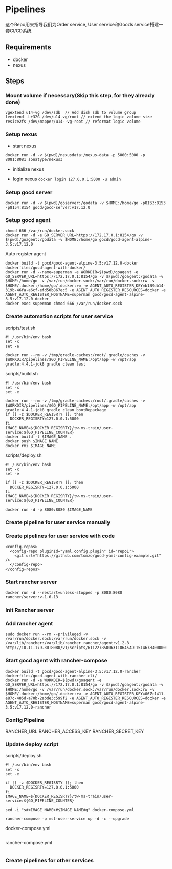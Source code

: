 # Pipelines

这个Repo用来指导我们为Order service, User service和Goods service搭建一套CI/CD系统

## Requirements

* docker
* nexus

## Steps
### Mount volume if necessary(Skip this step, for they already done)
```
vgextend u14-vg /dev/sdb  // Add disk sdb to volume group
lvextend -L+32G /dev/u14-vg/root // extend the logic volume size 
resize2fs /dev/mapper/u14--vg-root // reformat logic volume
```
### Setup nexus
* start nexus
```
docker run -d -v $(pwd)/nexusdata:/nexus-data -p 5000:5000 -p 8081:8081 sonatype/nexus3
```
* initialize nexus

* login nexus
```docker login 127.0.0.1:5000 -u admin```

### Setup gocd server
```
docker run -d -v $(pwd)/goserver:/godata -v $HOME:/home/go -p8153:8153 -p8154:8154 gocd/gocd-server:v17.12.0
```

### Setup gocd agent

```
chmod 666 /var/run/docker.sock
docker run -d -e GO_SERVER_URL=https://172.17.0.1:8154/go -v $(pwd)/goagent:/godata -v $HOME:/home/go gocd/gocd-agent-alpine-3.5:v17.12.0
```

Auto register agent

```
docker build -t gocd/gocd-agent-alpine-3.5:v17.12.0-docker dockerfiles/gocd-agent-with-docker/
docker run -d --name=superman -e WORKDIR=$(pwd)/goagent -e GO_SERVER_URL=https://172.17.0.1:8154/go -v $(pwd)/goagent:/godata -v $HOME:/home/go -v /var/run/docker.sock:/var/run/docker.sock:rw -v $HOME/.docker:/home/go/.docker:rw -e AGENT_AUTO_REGISTER_KEY=b139db14-319b-46fa-a6cf-efd50b867ec5 -e AGENT_AUTO_REGISTER_RESOURCES=docker -e AGENT_AUTO_REGISTER_HOSTNAME=superman gocd/gocd-agent-alpine-3.5:v17.12.0-docker
docker exec superman chmod 666 /var/run/docker.sock
```

### Create automation scripts for user service
scripts/test.sh
```
#! /usr/bin/env bash
set -x
set -e

docker run --rm -v /tmp/gradle-caches:/root/.gradle/caches -v $WORKDIR/pipelines/$GO_PIPELINE_NAME:/opt/app -w /opt/app gradle:4.4.1-jdk8 gradle clean test
```
scripts/build.sh
```
#! /usr/bin/env bash
set -x
set -e

docker run --rm -v /tmp/gradle-caches:/root/.gradle/caches -v $WORKDIR/pipelines/$GO_PIPELINE_NAME:/opt/app -w /opt/app gradle:4.4.1-jdk8 gradle clean bootRepackage
if [[ -z $DOCKER_REGISRTY ]]; then
  DOCKER_REGISRTY=127.0.0.1:5000
fi
IMAGE_NAME=${DOCKER_REGISRTY}/tw-ms-train/user-service:${GO_PIPELINE_COUNTER}
docker build -t $IMAGE_NAME .
docker push $IMAGE_NAME
docker rmi $IMAGE_NAME
```
scripts/deploy.sh
```
#! /usr/bin/env bash
set -x
set -e

if [[ -z $DOCKER_REGISRTY ]]; then
  DOCKER_REGISRTY=127.0.0.1:5000
fi
IMAGE_NAME=${DOCKER_REGISRTY}/tw-ms-train/user-service:${GO_PIPELINE_COUNTER}

docker run -d -p 8080:8080 $IMAGE_NAME
```


### Create pipeline for user service manually



### Create pipelines for user service with code 
```
<config-repos>
  <config-repo pluginId="yaml.config.plugin" id="repo1">
    <git url="https://github.com/tomzo/gocd-yaml-config-example.git" />
  </config-repo>
</config-repos>
```

### Start rancher server
```
docker run -d --restart=unless-stopped -p 8080:8080 rancher/server:v.1.6.13
```

### Init Rancher server

### Add rancher agent
```
sudo docker run --rm --privileged -v /var/run/docker.sock:/var/run/docker.sock -v /var/lib/rancher:/var/lib/rancher rancher/agent:v1.2.8 http://10.11.179.30:8080/v1/scripts/611227B50D63118645AD:1514678400000:HzwaKWnSpwRtboAxxX6LthAXFVo
```
### Start gocd agent with rancher-compose
```
docker build -t gocd/gocd-agent-alpine-3.5:v17.12.0-rancher dockerfiles/gocd-agent-with-rancher-cli/
docker run -d -e WORKDIR=$(pwd)/goagent -e GO_SERVER_URL=https://172.17.0.1:8154/go -v $(pwd)/goagent:/godata -v $HOME:/home/go -v /var/run/docker.sock:/var/run/docker.sock:rw -v $HOME/.docker:/home/go/.docker:rw -e AGENT_AUTO_REGISTER_KEY=067c1411-e87c-485d-a70b-2abde3c599f2 -e AGENT_AUTO_REGISTER_RESOURCES=docker -e AGENT_AUTO_REGISTER_HOSTNAME=superman gocd/gocd-agent-alpine-3.5:v17.12.0-rancher
```
### Config Pipeline
RANCHER_URL
RANCHER_ACCESS_KEY
RANCHER_SECRET_KEY
### Update deploy script
scripts/deploy.sh
```
#! /usr/bin/env bash
set -x
set -e

if [[ -z $DOCKER_REGISRTY ]]; then
  DOCKER_REGISRTY=127.0.0.1:5000
fi
IMAGE_NAME=${DOCKER_REGISRTY}/tw-ms-train/user-service:${GO_PIPELINE_COUNTER}

sed -i "s#<IMAGE_NAME>#$IMAGE_NAME#g" docker-compose.yml

rancher-compose -p mst-user-service up -d -c --upgrade
```
docker-compose.yml
```

```
rancher-compose.yml
```

```
### Create pipelines for other services